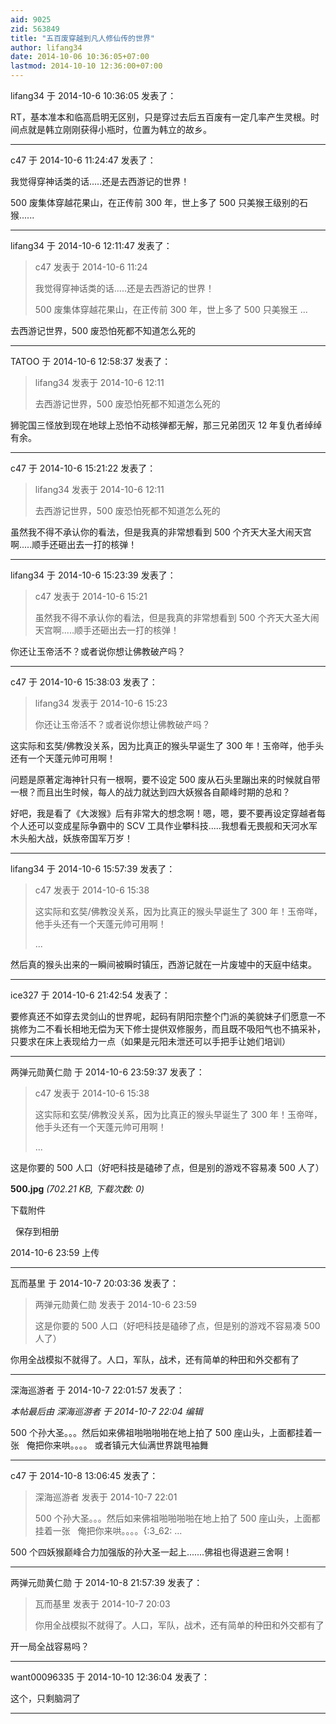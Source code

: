 ```yaml
---
aid: 9025
zid: 563849
title: "五百废穿越到凡人修仙传的世界"
author: lifang34
date: 2014-10-06 10:36:05+07:00
lastmod: 2014-10-10 12:36:00+07:00
---
```


lifang34 于 2014-10-6 10:36:05 发表了：

RT，基本准本和临高启明无区别，只是穿过去后五百废有一定几率产生灵根。时间点就是韩立刚刚获得小瓶时，位置为韩立的故乡。

---

c47 于 2014-10-6 11:24:47 发表了：

我觉得穿神话类的话.....还是去西游记的世界！

500 废集体穿越花果山，在正传前 300 年，世上多了 500 只美猴王级别的石猴......

---

lifang34 于 2014-10-6 12:11:47 发表了：

> c47 发表于 2014-10-6 11:24
>
> 我觉得穿神话类的话.....还是去西游记的世界！
>
> 500 废集体穿越花果山，在正传前 300 年，世上多了 500 只美猴王 ...

去西游记世界，500 废恐怕死都不知道怎么死的

---

TATOO 于 2014-10-6 12:58:37 发表了：

> lifang34 发表于 2014-10-6 12:11
>
> 去西游记世界，500 废恐怕死都不知道怎么死的

狮驼国三怪放到现在地球上恐怕不动核弹都无解，那三兄弟团灭 12 年复仇者绰绰有余。

---

c47 于 2014-10-6 15:21:22 发表了：

> lifang34 发表于 2014-10-6 12:11
>
> 去西游记世界，500 废恐怕死都不知道怎么死的

虽然我不得不承认你的看法，但是我真的非常想看到 500 个齐天大圣大闹天宫啊.....顺手还砸出去一打的核弹！

---

lifang34 于 2014-10-6 15:23:39 发表了：

> c47 发表于 2014-10-6 15:21
>
> 虽然我不得不承认你的看法，但是我真的非常想看到 500 个齐天大圣大闹天宫啊.....顺手还砸出去一打的核弹！

你还让玉帝活不？或者说你想让佛教破产吗？

---

c47 于 2014-10-6 15:38:03 发表了：

> lifang34 发表于 2014-10-6 15:23
>
> 你还让玉帝活不？或者说你想让佛教破产吗？

这实际和玄奘/佛教没关系，因为比真正的猴头早诞生了 300 年！玉帝咩，他手头还有一个天蓬元帅可用啊！

问题是原著定海神针只有一根啊，要不设定 500 废从石头里蹦出来的时候就自带一根？而且出生时候，每人的战力就达到四大妖猴各自颠峰时期的总和？

好吧，我是看了《大泼猴》后有非常大的想念啊！嗯，嗯，要不要再设定穿越者每个人还可以变成星际争霸中的 SCV 工具作业攀科技.....我想看无畏舰和天河水军木头船大战，妖族帝国军万岁！

---

lifang34 于 2014-10-6 15:57:39 发表了：

> c47 发表于 2014-10-6 15:38
>
> 这实际和玄奘/佛教没关系，因为比真正的猴头早诞生了 300 年！玉帝咩，他手头还有一个天蓬元帅可用啊！
>
> ...

然后真的猴头出来的一瞬间被瞬时镇压，西游记就在一片废墟中的天庭中结束。

---

ice327 于 2014-10-6 21:42:54 发表了：

要修真还不如穿去灵剑山的世界呢，起码有阴阳宗整个门派的美貌妹子们愿意一不挑修为二不看长相地无偿为天下修士提供双修服务，而且既不吸阳气也不搞采补，只要求在床上表现给力一点（如果是元阳未泄还可以手把手让她们培训）

---

两弹元勋黄仁勋 于 2014-10-6 23:59:37 发表了：

> c47 发表于 2014-10-6 15:38
>
> 这实际和玄奘/佛教没关系，因为比真正的猴头早诞生了 300 年！玉帝咩，他手头还有一个天蓬元帅可用啊！
>
> ...

这是你要的 500 人口（好吧科技是磕碜了点，但是别的游戏不容易凑 500 人了）

**500.jpg** _(702.21 KB, 下载次数: 0)_

下载附件

&nbsp;
保存到相册

2014-10-6 23:59 上传

---

瓦而基里 于 2014-10-7 20:03:36 发表了：

> 两弹元勋黄仁勋 发表于 2014-10-6 23:59
>
> 这是你要的 500 人口（好吧科技是磕碜了点，但是别的游戏不容易凑 500 人了）

你用全战模拟不就得了。人口，军队，战术，还有简单的种田和外交都有了

---

深海巡游者 于 2014-10-7 22:01:57 发表了：

_本帖最后由 深海巡游者 于 2014-10-7 22:04 编辑_

500 个孙大圣。。。然后如来佛祖啪啪啪啪在地上拍了 500 座山头，上面都挂着一张&nbsp; &nbsp;俺把你来哄。。。。
或者镇元大仙满世界跳甩袖舞

---

c47 于 2014-10-8 13:06:45 发表了：

> 深海巡游者 发表于 2014-10-7 22:01
>
> 500 个孙大圣。。。然后如来佛祖啪啪啪啪在地上拍了 500 座山头，上面都挂着一张&nbsp; &nbsp;俺把你来哄。。。。{:3_62: ...

500 个四妖猴巅峰合力加强版的孙大圣一起上.......佛祖也得退避三舍啊！

---

两弹元勋黄仁勋 于 2014-10-8 21:57:39 发表了：

> 瓦而基里 发表于 2014-10-7 20:03
>
> 你用全战模拟不就得了。人口，军队，战术，还有简单的种田和外交都有了

开一局全战容易吗？

---

want00096335 于 2014-10-10 12:36:04 发表了：

这个，只剩脑洞了

---
